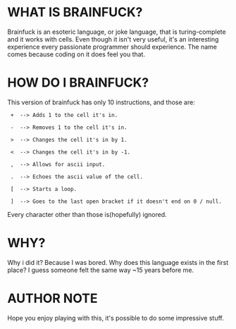 # WHAT IS BRAINFUCK?

Brainfuck is an esoteric language, or joke language, that is turing-complete and it works with cells. Even though it isn't very useful, it's an interesting experience every passionate programmer should experience. The name comes because coding on it does feel you that.

# HOW DO I BRAINFUCK?

This version of brainfuck has only 10 instructions, and those are:

```
 +  --> Adds 1 to the cell it's in.

 -  --> Removes 1 to the cell it's in.

 >  --> Changes the cell it's in by 1.

 <  --> Changes the cell it's in by -1.

 ,  --> Allows for ascii input.

 .  --> Echoes the ascii value of the cell.

 [  --> Starts a loop.

 ]  --> Goes to the last open bracket if it doesn't end on 0 / null.
```

Every character other than those is(hopefully) ignored.

# WHY?

Why i did it? Because I was bored. Why does this language exists in the first place? I guess someone felt the same way ~15 years before me.

# AUTHOR NOTE

Hope you enjoy playing with this, it's possible to do some impressive stuff.
